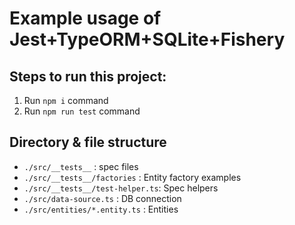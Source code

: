 # Example usage of Jest+TypeORM+SQLite+Fishery

## Steps to run this project:

1. Run `npm i` command
2. Run `npm run test` command

## Directory & file structure
* `./src/__tests__`               : spec files
* `./src/__tests__/factories`     : Entity factory examples
* `./src/__tests__/test-helper.ts`: Spec helpers
* `./src/data-source.ts`          : DB connection
* `./src/entities/*.entity.ts`    : Entities